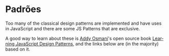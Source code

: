 ﻿---
lang: pt-BR
---

# Padrões

Too many of the classical design patterns are implemented and have uses in JavaScript and there are some JS Patterns that are exclusive.

A good way to learn about these is [Addy Osmani][1]'s open source book [Learning JavaScript Design Patterns][2], and the links below are (in the majority) based on it.

[1]: https://twitter.com/addyosmani
[2]: http://addyosmani.com/resources/essentialjsdesignpatterns/book/



